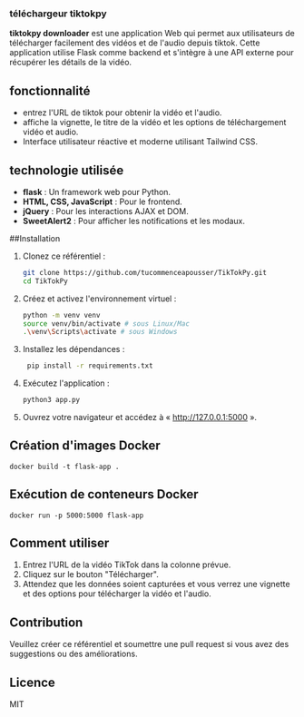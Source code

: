 ### téléchargeur tiktokpy

 **tiktokpy downloader** est une application Web qui permet aux utilisateurs de télécharger facilement des vidéos et de l'audio depuis tiktok.  Cette application utilise Flask comme backend et s'intègre à une API externe pour récupérer les détails de la vidéo.

 ## fonctionnalité

 - entrez l'URL de tiktok pour obtenir la vidéo et l'audio.
 - affiche la vignette, le titre de la vidéo et les options de téléchargement vidéo et audio.
 - Interface utilisateur réactive et moderne utilisant Tailwind CSS.

 ## technologie utilisée

 - **flask** : Un framework web pour Python.
 - **HTML, CSS, JavaScript** : Pour le frontend.
 - **jQuery** : Pour les interactions AJAX et DOM.
 - **SweetAlert2** : Pour afficher les notifications et les modaux.

 ##Installation

 1. Clonez ce référentiel :

    ```bash
    git clone https://github.com/tucommenceapousser/TikTokPy.git
    cd TikTokPy
    ```

 2. Créez et activez l'environnement virtuel :

    ```bash
    python -m venv venv
    source venv/bin/activate # sous Linux/Mac
    .\venv\Scripts\activate # sous Windows
    ```

 3. Installez les dépendances :

    ```bash
     pip install -r requirements.txt
    ```

 4. Exécutez l'application :

    ```bash
    python3 app.py
    ```

 5. Ouvrez votre navigateur et accédez à « http://127.0.0.1:5000 ».

 ## Création d'images Docker
 ```
 docker build -t flask-app .
 ```
 ## Exécution de conteneurs Docker
 ```
 docker run -p 5000:5000 flask-app
 ```
 ## Comment utiliser

 1. Entrez l'URL de la vidéo TikTok dans la colonne prévue.
 2. Cliquez sur le bouton "Télécharger".
 3. Attendez que les données soient capturées et vous verrez une vignette et des options pour télécharger la vidéo et l'audio.

 ## Contribution

 Veuillez créer ce référentiel et soumettre une pull request si vous avez des suggestions ou des améliorations.

 ## Licence

 MIT